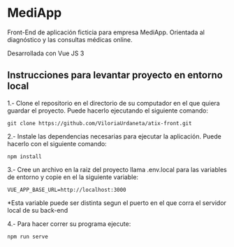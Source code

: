 # MediApp

Front-End de aplicación ficticia para empresa MediApp. Orientada al diagnóstico y
las consultas médicas online.

Desarrollada con Vue JS 3


## Instrucciones para levantar proyecto en entorno local

1.- Clone el repositorio en el directorio de su computador en el que quiera guardar el proyecto. 
Puede hacerlo ejecutando el siguiente comando:
```
git clone https://github.com/ViloriaUrdaneta/atix-front.git
```

2.- Instale las dependencias necesarias para ejecutar la aplicación.
Puede hacerlo con el siguiente comando:
```
npm install
```

3.- Cree un archivo en la raiz del proyecto llama .env.local para las variables de entorno y copie en el la siguiente variable:
```
VUE_APP_BASE_URL=http://localhost:3000
```
*Esta variable puede ser distinta segun el puerto en el que corra el servidor local de su back-end

4.- Para hacer correr su programa ejecute:
```
npm run serve
```





